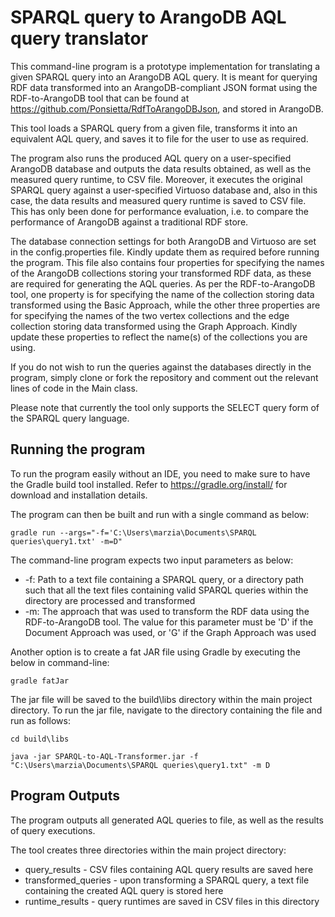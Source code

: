 # SPARQL query to ArangoDB AQL query translator

This command-line program is a prototype implementation for translating a given SPARQL query into an ArangoDB AQL query. 
It is meant for querying RDF data transformed into an ArangoDB-compliant JSON format using the RDF-to-ArangoDB tool that can be found at https://github.com/Ponsietta/RdfToArangoDBJson, and stored in ArangoDB. 

This tool loads a SPARQL query from a given file, transforms it into an equivalent AQL query, and saves it to file for the user to use as required.

The program also runs the produced AQL query on a user-specified ArangoDB database and outputs the data results obtained, as well as the measured query runtime, to CSV file. Moreover, it executes the original SPARQL query against a user-specified Virtuoso database and, also in this case, the data results and measured query runtime is saved to CSV file. This has only been done for performance evaluation, i.e. to compare the performance of ArangoDB against a traditional RDF store. 

The database connection settings for both ArangoDB and Virtuoso are set in the config.properties file. Kindly update them as required before running the program. This file also contains four properties for specifying the names of the ArangoDB collections storing your transformed RDF data, as these are required for generating the AQL queries. As per the RDF-to-ArangoDB tool, one property is for specifying the name of the collection storing data transformed using the Basic Approach, while the other three properties are for specifying the names of the two vertex collections and the edge collection storing data transformed using the Graph Approach. Kindly update these properties to reflect the name(s) of the collections you are using.

If you do not wish to run the queries against the databases directly in the program, simply clone or fork the repository and comment out the relevant lines of code in the Main class.

Please note that currently the tool only supports the SELECT query form of the SPARQL query language.

## Running the program

To run the program easily without an IDE, you need to make sure to have the Gradle build tool installed. 
Refer to https://gradle.org/install/ for download and installation details.

The program can then be built and run with a single command as below:

    gradle run --args="-f='C:\Users\marzia\Documents\SPARQL queries\query1.txt' -m=D"

The command-line program expects two input parameters as below:
- -f: Path to a text file containing a SPARQL query, or a directory path such that all the text files containing valid SPARQL queries within the directory are processed and transformed
- -m: The approach that was used to transform the RDF data using the RDF-to-ArangoDB tool. The value for this parameter must be 'D' if the Document Approach was used, or 'G' if the Graph Approach was used

Another option is to create a fat JAR file using Gradle by executing the below in command-line:

    gradle fatJar
    
The jar file will be saved to the build\libs directory within the main project directory. To run the jar file, navigate to the directory containing the file and run as follows:

    cd build\libs

    java -jar SPARQL-to-AQL-Transformer.jar -f "C:\Users\marzia\Documents\SPARQL queries\query1.txt" -m D

## Program Outputs

The program outputs all generated AQL queries to file, as well as the results of query executions.

The tool creates three directories within the main project directory:
- query_results - CSV files containing AQL query results are saved here
- transformed_queries - upon transforming a SPARQL query, a text file containing the created AQL query is stored here
- runtime_results - query runtimes are saved in CSV files in this directory

